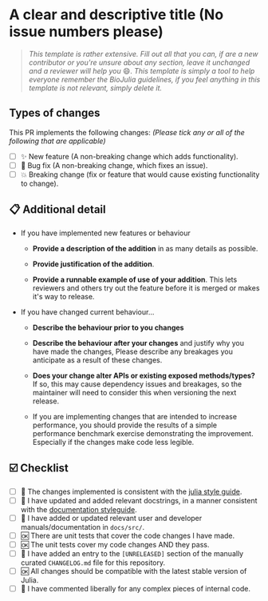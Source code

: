 # A clear and descriptive title (No issue numbers please)

> _This template is rather extensive. Fill out all that you can, if are a new contributor or you're unsure about any section, leave it unchanged and a reviewer will help you_ :smile:. _This template is simply a tool to help everyone remember the BioJulia guidelines, if you feel anything in this template is not relevant, simply delete it._

## Types of changes

This PR implements the following changes:
_(Please tick any or all of the following that are applicable)_

* [ ] :sparkles: New feature (A non-breaking change which adds functionality).
* [ ] :bug: Bug fix (A non-breaking change, which fixes an issue).
* [ ] :boom: Breaking change (fix or feature that would cause existing functionality to change).

## :clipboard: Additional detail

- If you have implemented new features or behaviour
  - **Provide a description of the addition** in as many details as possible.

  - **Provide justification of the addition**.

  - **Provide a runnable example of use of your addition**. This lets reviewers
    and others try out the feature before it is merged or makes it's way to release.

- If you have changed current behaviour...
  - **Describe the behaviour prior to you changes**

  - **Describe the behaviour after your changes** and justify why you have made the changes,
    Please describe any breakages you anticipate as a result of these changes.

  - **Does your change alter APIs or existing exposed methods/types?**
    If so, this may cause dependency issues and breakages, so the maintainer
    will need to consider this when versioning the next release.

  - If you are implementing changes that are intended to increase performance, you
    should provide the results of a simple performance benchmark exercise
    demonstrating the improvement. Especially if the changes make code less legible.

## :ballot_box_with_check: Checklist

- [ ] :art: The changes implemented is consistent with the [julia style guide](https://docs.julialang.org/en/v1/manual/style-guide/).
- [ ] :blue_book: I have updated and added relevant docstrings, in a manner consistent with the [documentation styleguide](https://docs.julialang.org/en/v1/manual/documentation/).
- [ ] :blue_book: I have added or updated relevant user and developer manuals/documentation in `docs/src/`.
- [ ] :ok: There are unit tests that cover the code changes I have made.
- [ ] :ok: The unit tests cover my code changes AND they pass.
- [ ] :pencil: I have added an entry to the `[UNRELEASED]` section of the manually curated `CHANGELOG.md` file for this repository.
- [ ] :ok: All changes should be compatible with the latest stable version of Julia.
- [ ] :thought_balloon: I have commented liberally for any complex pieces of internal code.
